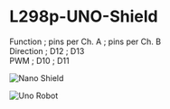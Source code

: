 # L298p-UNO-Shield

Function  ;            pins per Ch. A ;       pins per Ch. B <br>
Direction ;               D12      ;                  D13    <br>
PWM      ;                D10       ;                   D11   <br>



![Nano Shield](https://github.com/Alictronix/L298p-UNO-Shield/blob/master/l298p-uno.jpg)

![Uno Robot](https://github.com/Alictronix/L298p-UNO-Shield/blob/master/uno-robot.jpg)
